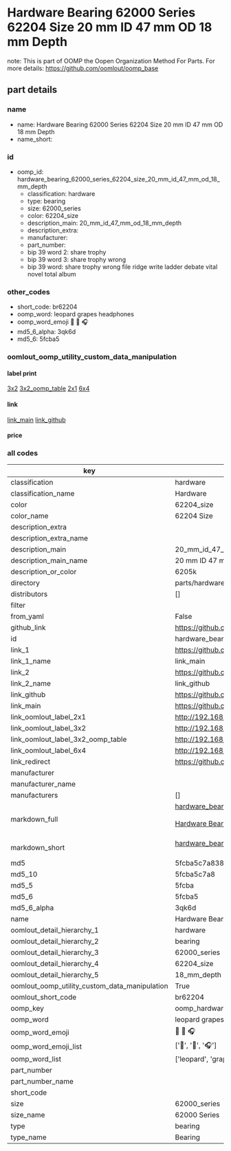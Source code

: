 # Hardware Bearing 62000 Series 62204 Size 20 mm ID 47 mm OD 18 mm Depth  

note: This is part of OOMP the Oopen Organization Method For Parts. For more details: https://github.com/oomlout/oomp_base

##  part details
  







### name
* name: Hardware Bearing 62000 Series 62204 Size 20 mm ID 47 mm OD 18 mm Depth
* name_short: 
### id
* oomp_id: hardware_bearing_62000_series_62204_size_20_mm_id_47_mm_od_18_mm_depth
  * classification: hardware
  * type: bearing
  * size: 62000_series
  * color: 62204_size
  * description_main: 20_mm_id_47_mm_od_18_mm_depth
  * description_extra: 
  * manufacturer: 
  * part_number: 
  * bip 39 word 2: share trophy
  * bip 39 word 3: share trophy wrong
  * bip 39 word: share trophy wrong file ridge write ladder debate vital novel total album

### other_codes
* short_code: br62204
* oomp_word: leopard grapes headphones
* oomp_word_emoji :leopard: :grapes: :headphones:
* md5_6_alpha: 3qk6d
* md5_6: 5fcba5






### oomlout_oomp_utility_custom_data_manipulation
#### label print
[3x2](http://192.168.1.245:1112/?label=oomp%203qk6d)
[3x2_oomp_table](http://192.168.1.108:1112/?label=oomp%203qk6d)
[2x1](http://192.168.1.242:1112/?label=oomp%203qk6d)
[6x4](http://192.168.1.55:1112/?label=oomp%203qk6d)    

#### link

[link_main](https://github.com/oomlout/oomlout_oomp_version_1_messy/tree/main/parts/hardware_bearing_62000_series_62204_size_20_mm_id_47_mm_od_18_mm_depth) [link_github](https://github.com/oomlout/oomlout_oomp_version_1_messy/tree/main/parts/hardware_bearing_62000_series_62204_size_20_mm_id_47_mm_od_18_mm_depth)                             

#### price







### all codes 
| key | value |  
| --- | --- |  
| classification | hardware |  
| classification_name | Hardware |  
| color | 62204_size |  
| color_name | 62204 Size |  
| description_extra |  |  
| description_extra_name |  |  
| description_main | 20_mm_id_47_mm_od_18_mm_depth |  
| description_main_name | 20 mm ID 47 mm OD 18 mm Depth |  
| description_or_color | 6205k |  
| directory | parts/hardware_bearing_62000_series_62204_size_20_mm_id_47_mm_od_18_mm_depth |  
| distributors | [] |  
| filter |  |  
| from_yaml | False |  
| github_link | https://github.com/oomlout/oomlout_oomp_part_src/tree/main/parts/hardware_bearing_62000_series_62204_size_20_mm_id_47_mm_od_18_mm_depth |  
| id | hardware_bearing_62000_series_62204_size_20_mm_id_47_mm_od_18_mm_depth |  
| link_1 | https://github.com/oomlout/oomlout_oomp_version_1_messy/tree/main/parts/hardware_bearing_62000_series_62204_size_20_mm_id_47_mm_od_18_mm_depth |  
| link_1_name | link_main |  
| link_2 | https://github.com/oomlout/oomlout_oomp_version_1_messy/tree/main/parts/hardware_bearing_62000_series_62204_size_20_mm_id_47_mm_od_18_mm_depth |  
| link_2_name | link_github |  
| link_github | https://github.com/oomlout/oomlout_oomp_version_1_messy/tree/main/parts/hardware_bearing_62000_series_62204_size_20_mm_id_47_mm_od_18_mm_depth |  
| link_main | https://github.com/oomlout/oomlout_oomp_version_1_messy/tree/main/parts/hardware_bearing_62000_series_62204_size_20_mm_id_47_mm_od_18_mm_depth |  
| link_oomlout_label_2x1 | http://192.168.1.242:1112/?label=oomp%203qk6d |  
| link_oomlout_label_3x2 | http://192.168.1.245:1112/?label=oomp%203qk6d |  
| link_oomlout_label_3x2_oomp_table | http://192.168.1.108:1112/?label=oomp%203qk6d |  
| link_oomlout_label_6x4 | http://192.168.1.55:1112/?label=oomp%203qk6d |  
| link_redirect | https://github.com/oomlout/oomlout_oomp_version_1_messy/tree/main/parts/hardware_bearing_62000_series_62204_size_20_mm_id_47_mm_od_18_mm_depth |  
| manufacturer |  |  
| manufacturer_name |  |  
| manufacturers | [] |  
| markdown_full | [hardware_bearing_62000_series_62204_size_20_mm_id_47_mm_od_18_mm_depth](none)<br>[](none)<br>[Hardware Bearing 62000 Series 62204 Size 20 Mm Id 47 Mm Od 18 Mm Depth](none)<br><br> |  
| markdown_short | [hardware_bearing_62000_series_62204_size_20_mm_id_47_mm_od_18_mm_depth](none)<br><br> |  
| md5 | 5fcba5c7a8384f8ffa5cc563fd7a3e29 |  
| md5_10 | 5fcba5c7a8 |  
| md5_5 | 5fcba |  
| md5_6 | 5fcba5 |  
| md5_6_alpha | 3qk6d |  
| name | Hardware Bearing 62000 Series 62204 Size 20 mm ID 47 mm OD 18 mm Depth |  
| oomlout_detail_hierarchy_1 | hardware |  
| oomlout_detail_hierarchy_2 | bearing |  
| oomlout_detail_hierarchy_3 | 62000_series |  
| oomlout_detail_hierarchy_4 | 62204_size |  
| oomlout_detail_hierarchy_5 | 18_mm_depth |  
| oomlout_oomp_utility_custom_data_manipulation | True |  
| oomlout_short_code | br62204 |  
| oomp_key | oomp_hardware_bearing_62000_series_62204_size_20_mm_id_47_mm_od_18_mm_depth |  
| oomp_word | leopard grapes headphones |  
| oomp_word_emoji | :leopard: :grapes: :headphones: |  
| oomp_word_emoji_list | [':leopard:', ':grapes:', ':headphones:'] |  
| oomp_word_list | ['leopard', 'grapes', 'headphones'] |  
| part_number |  |  
| part_number_name |  |  
| short_code |  |  
| size | 62000_series |  
| size_name | 62000 Series |  
| type | bearing |  
| type_name | Bearing |  
